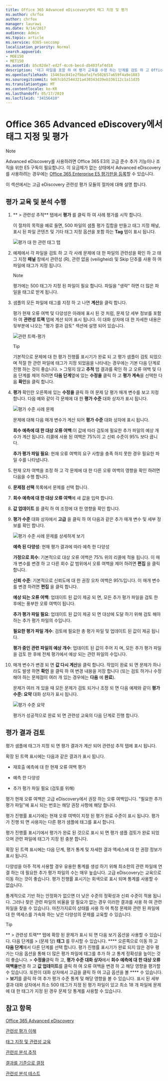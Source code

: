 ```yaml
---
title: Office 365 Advanced eDiscovery에서 태그 지정 및 평가
ms.author: chrfox
author: chrfox
manager: laurawi
ms.date: 9/14/2017
audience: Admin
ms.topic: article
ms.service: O365-seccomp
localization_priority: Normal
search.appverid:
- MOE150
- MET150
ms.assetid: b5c82de7-ed2f-4cc6-becd-db403faf4d18
description: '태그 파일을 포함 하 여 평가 교육을 수행 하는 단계를 검토 하 고 Office 365 Advanced eDiscovery에서 평가 결과를 검토 합니다. '
ms.openlocfilehash: 15463ac841e2fbbafe1fe502657a659f4a9e1883
ms.sourcegitcommit: 9d67cb52544321a430343d39eb336112c1a11d35
ms.translationtype: MT
ms.contentlocale: ko-KR
ms.lasthandoff: 05/17/2019
ms.locfileid: "34156410"
---
```

# <a name="tagging-and-assessment-in-office-365-advanced-ediscovery"></a>Office 365 Advanced eDiscovery에서 태그 지정 및 평가

> [!NOTE]
> Advanced eDiscovery를 사용하려면 Office 365 E3의 고급 준수 추가 기능이나 조직을 위한 E5 구독이 필요합니다. 이 요금제가 없는 상태에서 Advanced eDiscovery를 사용하려는 경우에는 [Office 365 Enterprise E5 평가판을 등록](https://go.microsoft.com/fwlink/p/?LinkID=698279)할 수 있습니다. 
  
이 섹션에서는 고급 eDiscovery 관련성 평가 모듈의 절차에 대해 설명 합니다. 
  
## <a name="performing-assessment-training-and-analysis"></a>평가 교육 및 분석 수행

1. ** \> 관련성 추적** 탭에서 **평가** 를 클릭 하 여 사례 평가를 시작 합니다. 
    
    이 절차의 목적을 예로 들면, 500 파일의 샘플 평가 집합을 만들고 태그 지정 패널, 표시 된 파일 콘텐츠 및 기타 태그 지정 옵션을 포함 하는 **Tag** 탭이 표시 됩니다. 
    
    ![평가 대 한 관련 태그 탭](media/c8acf891-b1cd-4344-816c-eabb8cbbe742.png)
  
2. 예제에서 각 파일을 검토 하 고 각 사례 문제에 대 한 파일의 관련성을 확인 하 고 태그 지정 **패널** 창에서 관련성 (R), 관련 없음 (veiligheid) 및 Skip 단추를 사용 하 여 파일에 태그가 지정 됩니다. 
    
    > [!NOTE]
    >  평가에는 500 태그가 지정 된 파일이 필요 합니다. 파일을 "생략" 하면 더 많은 파일을 태그로 받게 됩니다. 
  
3. 샘플의 모든 파일에 태그를 지정 하 고 나면 **계산**을 클릭 합니다. 
    
    평가 현재 오류 여백 및 다양성은 아래에 표시 된 것 처럼, 문제 당 세부 정보를 포함 하 여 **관련성 트랙** 탭에 계산 되어 표시 됩니다. 이 대화 상자에 대 한 자세한 내용은 뒷부분에 나오는 "평가 결과 검토" 섹션에 설명 되어 있습니다. 
    
    ![관련 트랙-평가](media/da911ba5-8678-40d6-9ad5-fd0b058355c1.png)
  
    > [!TIP]
    > 기본적으로 문제에 대 한 평가 진행률 표시기가 완료 되 고 평가 샘플이 검토 되었으며 적절 한 관련 파일에 태그가 지정 되었음을 나타내는 경우에는 기본 다음 단계로 진행 하는 것이 좋습니다. > 그렇지 않고 **추적** 탭 결과를 확인 하 고 오류 여백 및 다음 단계를 제어 하려면 **다음 단계**옆에 있는 **수정을** 클릭 하 고 **평가 계속**을 선택한 다음 **확인**을 클릭 합니다. 
  
1. **평가** 확인란 오른쪽에 있는 **수정을** 클릭 하 여 문제 당 평가 매개 변수를 보고 지정 합니다. 다음 예와 같이 각 문제에 대 한 **평가 수준** 대화 상자가 표시 됩니다. 
    
    ![평가 수준 사례 문제](media/b7113fef-d125-4617-ae1b-c9eb0bf79aec.png)
  
    문제에 대해 다음 매개 변수가 계산 되어 **평가 수준** 대화 상자에 표시 됩니다. 
    
    **회수 예측에 대 한 대상 오류 여백**:이 값에 따라 검토에 필요한 추가 파일의 예상 개수가 계산 됩니다. 리콜에 사용 된 여백은 75%이 고 신뢰 수준이 95% 보다 큽니다. 
    
    **추가 평가 파일 필요**: 현재 오류 여백의 요구 사항을 충족 하지 못한 경우 필요한 파일 수를 나타냅니다. 
    
2. 현재 오차 여백을 조정 하 고 각 문제에 대 한 다른 오류 여백의 영향을 확인 하려면 다음을 수행 합니다.
    
1. **문제점 선택** 목록에서 문제를 선택 합니다. 
    
2. **회수 예측에 대 한 대상 오류 여백**에 새 값을 입력 합니다.
    
3. **값 업데이트** 를 클릭 하 여 조정에 대 한 영향을 확인 합니다. 
    
3. **평가 수준** 대화 상자에서 **고급** 을 클릭 하 여 다음과 같은 추가 매개 변수 및 세부 정보를 확인 합니다. 
    
    ![평가 수준 사례 문제를 상세하게 보기](media/577d7e0e-95df-48c2-9dec-bdeab5e801d8.png)
  
    **예측 된 다양성**: 현재 평가 결과에 따라 예측 한 다양성
    
    **가정으로 회수**: 기본적으로 대상 오류 여백은 75% 위의 리콜에 적용 됩니다. 이 매개 변수를 변경 하 고 다른 회수 값 범위에서 오류 여백을 제어 하려면 **편집** 을 클릭 합니다. 
    
    **신뢰 수준**: 기본적으로 신뢰도에 대 한 권장 오차 여백은 95%입니다. 이 매개 변수를 변경 하려면 **편집** 을 클릭 합니다. 
    
    **예상 되는 오류 여백**: 업데이트 된 값이 제공 되 면, 모든 추가 평가 파일을 검토 한 후에는 풍부한 오류 여백이 됩니다.
    
    **추가 평가 파일 필요**: 업데이트 된 값이 제공 되 면 대상에 도달 하기 위해 검토 해야 하는 추가 평가 파일의 수입니다.
    
    **필요한 평가 파일 개수**: 검토에 필요한 총 평가 파일 및 업데이트 된 값이 제공 됩니다.
    
    **평가 중인 관련 파일의 예상 개수**: 업데이트 된 값이 주어 지 며, 모든 추가 평가 파일을 검토 한 후에 전체 평가에서 예상 되는 관련 파일의 수입니다.
    
4. 매개 변수가 변경 되 면 **값 다시 계산**을 클릭 합니다. 작업이 완료 되 면 문제가 하나라도 발생 하면 **확인** 을 클릭 하 여 변경 내용을 저장 합니다 (또는 검토 하거나 수정 해야 하는 문제점이 여러 개 있는 경우에는 **다음** 에 **완료**). 
    
    문제가 여러 개 있을 때 모든 문제가 검토 되거나 조정 되 면 다음 예제와 같이 **평가 수준: 요약** 대화 상자가 표시 됩니다. 
    
    ![평가 수준 요약](media/4997b46d-10a5-4abc-b3b2-7b75a370eb9e.png)
  
    평가가 성공적으로 완료 되 면 관련성 교육의 다음 단계로 진행 합니다.
    
## <a name="reviewing-assessment-results"></a>평가 결과 검토

평가 샘플에 태그가 지정 되 면 평가 결과가 계산 되어 관련성 추적 탭에 표시 됩니다.
  
확장 된 트랙 표시에는 다음과 같은 결과가 표시 됩니다. 
  
- 재호출 예측에 대 한 현재 오류 여백 평가
    
- 예측 한 다양성
    
- 추가 평가 파일 필요 (검토를 위해)
    
평가 현재 오류 여백은 고급 eDiscovery에서 권장 하는 오류 여백입니다. "필요한 추가 평가 파일"에 표시 되는 번호는 해당 권장 사항에 해당 합니다.
  
평가 진행률 표시기에는 현재 오류 여백이 지정 된 평가 완료 수준이 표시 됩니다. 평가가 진행 되 면 사용자는 다른 평가 샘플에 태그를 표시 합니다.
  
평가 진행률 표시기에서 평가가 완료 된 것으로 표시 되 면 평가 샘플 검토가 완료 되었으며 관련 파일에 태그가 지정 된 충분 합니다. 
  
확장 된 트랙 표시에는 다음 단계, 평가 통계 및 자세한 결과 액세스에 대 한 권장 정보가 표시 됩니다.
  
다양성을 아주 적게 사용할 경우 유용한 통계를 생성 하기 위해 최소한의 관련 파일에 연결 하는 데 필요한 추가 평가 파일의 수는 매우 높습니다. 고급 eDiscovery는 교육으로 이동 하는 것이 좋습니다. 평가 진행률 표시기는 회색으로 표시 되며 통계를 사용할 수 없습니다. 
  
통계적으로 기반 하는 안정화가 없으면 더 낮은 수준의 정확성과 신뢰 수준이 적용 됩니다. 그러나 찾은 관련 파일의 비율을 알 필요가 없는 경우 이러한 결과를 사용 하 여 관련 파일을 찾을 수 있습니다. 마찬가지로이 상태를 사용 하 여 특정 문제와 관련 된 파일에 대 한 액세스를 가속화 하는 낮은 다양성의 문제를 교육할 수 있습니다.
  
> [!TIP]
> ** \> 관련성 트랙** 탭에 확장 된 문제가 표시 되 면 다음 보기 옵션을 사용할 수 있습니다. 다음 단계를 > (문제 당) **태그** 를 무시할 수 있습니다. **** 오른쪽으로 이동 하 고 **다음 단계**에서 다른 단계를 선택 합니다. 평가 진행률 표시기가 완료 되지 않은 경우 평가는 다음 옵션을 통해 더 많은 평가 파일에 태그를 추가 하 고 통계 정확성을 높이는 것이 좋습니다. > **수정을**클릭 하 고, **평가 수준 대화 상자**에서 **회수 예측에 대 한 대상 오류 여백을**변경 하 고 **값 업데이트**를 클릭 하 여 오류 여백을 변경 하 고 해당 영향을 평가할 수 있습니다. 또한이 대화 상자에서 고급을 클릭 하 여 고급 옵션을 볼 **** 수 있습니다. > **보기**를 클릭 하 여 추가 평가 수준 통계 및 해당 영향을 볼 수 있습니다. 표시 된 세부 결과 대화 상자에서 최소 500 태그가 지정 된 평가 파일이 있고 최소 18 개 파일에 문제에 대 한 태그가 지정 된 경우 문제 당 통계를 사용할 수 있습니다. 
  
## <a name="see-also"></a>참고 항목

[Office 365 Advanced eDiscovery](office-365-advanced-ediscovery.md)
  
[관련성 평가 이해](assessment-in-relevance-in-advanced-ediscovery.md)
  
[태그 지정 및 관련성 교육](tagging-and-relevance-training-in-advanced-ediscovery.md)
  
[관련성 분석 추적](track-relevance-analysis-in-advanced-ediscovery.md)
  
[결과를 기준으로 결정](decision-based-on-the-results-in-advanced-ediscovery.md)
  
[관련성 분석 테스트](test-relevance-analysis-in-advanced-ediscovery.md)

